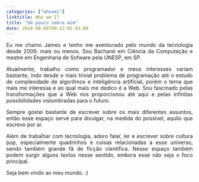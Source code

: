 ```yaml
---
categories: ["whoami"]
linktitle: Who am I?
title: "Um pouco sobre mim"
date: 2018-08-04T00:12:01-03:00
---
```

<p style='text-align: justify;'>
Eu me chamo James e tenho me aventurado pelo mundo da tecnologia desde 2009, mais ou menos. Sou Bacharel em Ciência da Computação e mestre em Engenharia de Sofware pela UNESP, em SP.
</p>
<p style='text-align: justify;'>
Atualmente, trabalho como programador e meus interesses variam bastante, indo desde o mais trivial problema de programação até o estudo de complexidade de algoritmos e inteligência artificial, porém o tema que mais me interessa e ao qual mais me dedico é a Web. Sou fascinado pelas transformações que a Web nos proporcionou até aqui e pelas infinitas possibilidades vislumbradas para o futuro.
</p>
<p style='text-align: justify;'>
Sempre gostei bastante de escrever sobre os mais diferentes assuntos, então esse espaço serve para divulgar, na medida do possível, aquilo que escrevo por aí.
</p>
<p style='text-align: justify;'>
Além de trabalhar com tecnologia, adoro falar, ler e escrever sobre cultura pop, especialmente quadrinhos e coisas relacionadas a esse universo, sendo também grande fã de ficção cientifica. Nesse espaço também podem surgir alguns textos nesse sentido, embora esse não seja o foco principal.
</p>
<p style='text-align: justify;'>
Seja bem vindo ao meu mundo. :)
</p>